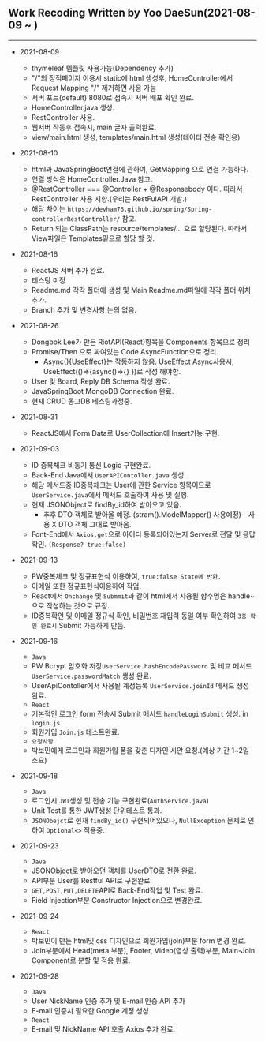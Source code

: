 ## Work Recoding Written by Yoo DaeSun(2021-08-09 ~ )
***
- 2021-08-09
    + thymeleaf 템플릿 사용가능(Dependency 추가)
    + "/"의 정적페이지 이용시 static에 html 생성후, HomeController에서 Request Mapping "/" 제거하면 사용 가능
    + 서버 포트(default) 8080로 접속시 서버 배포 확인 완료.
    + HomeController.java 생성.
    + RestController 사용.
    + 웹서버 작동후 접속시, main 글자 출력완료.
    + view/main.html 생성, templates/main.html 생성(데이터 전송 확인용) 

- 2021-08-10
    + html과 JavaSpringBoot연결에 관하여, GetMapping 으로 연결 가능하다.
    + 연결 방식은 HomeController.Java 참고.
    + @RestController === @Controller + @Responsebody 이다. 따라서 RestController 사용 지향.(우리는 RestFulAPI 개발.)
    + 해당 차이는 `https://devham76.github.io/spring/Spring-controllerRestController/` 참고.
    + Return 되는 ClassPath는 resource/templates/... 으로 할당된다. 따라서 View파일은 Templates밑으로 할당 할 것.

- 2021-08-16
    + ReactJS 서버 추가 완료.
    + 테스팅 미정
    + Readme.md 각각 폴더에 생성 및 Main Readme.md파일에 각각 폴더 위치 추가.
    + Branch 추가 및 변경사항 논의 없음.

- 2021-08-26
    + Dongbok Lee가 만든 RiotAPI(React)항목을 Components 항목으로 정리
    + Promise/Then 으로 짜여있는 Code AsyncFunction으로 정리.
        - Async(){UseEffect}는 작동하지 않음. UseEffect Async사용시, UseEffect(()=>{async()=>{} })로 작성 해야함.
    + User 및 Board, Reply DB Schema 작성 완료.
    + JavaSpringBoot MongoDB Connection 완료.
    + 현재 CRUD 몽고DB 테스팅과정중.


- 2021-08-31
    + ReactJS에서 Form Data로 UserCollection에 Insert기능 구현. 

- 2021-09-03 
    + ID 중복체크 비동기 통신 Logic 구현완료.
    + Back-End Java에서 `UserAPIContoller.java` 생성. 
    + 해당 메서드중 ID중복체크는 User에 관한 Service 항목이므로 `UserService.java`에서 메서드 호출하여 사용 및 실행.
    + 현재 JSONObject로 findBy_id하여 받아오고 있음.
        - 추후 DTO 객체로 받아올 예정. (stram().ModelMapper() 사용예정) - 사용 X DTO 객체 그대로 받아옴.
    + Font-End에서 `Axios.get`으로 아이디 등록되어있는지 Server로 전달 및 응답 확인. `(Response? true:false)`

- 2021-09-13
    + PW중복체크 및 정규표현식 이용하여, `true:false State에 반환.`
    + 이메일 또한 정규표현식이용하여 작업.
    +  React에서 `Onchange` 및  `Submmit`과 같이 html에서 사용될 함수명은 handle~으로 작성하는 것으로 규정.
    +  ID중복확인 및 이메일 정규식 확인, 비밀번호 재입력 동일 여부 확인하여 `3중 확인 완료시` Submit 가능하게 만듬. 

- 2021-09-16
    + `Java`
    + PW Bcrypt 암호화 저장`UserService.hashEncodePassword` 및 비교 메서드`UserService.passwordMatch` 생성 완료. 
    + UserApiContoller에서 사용될 계정등록 `UserService.joinId` 메서드 생성 완료.
    + `React`
    + 기본적인 로그인 form 전송시 Submit 메서드 `handleLoginSubmit` 생성. in `login.js`
    + 회원가입 `Join.js` 테스트완료.
    + `요청사항`
    + 박보민에게 로그인과 회원가입 폼을 갖춘 디자인 시안 요청.(예상 기간 1~2일 소요)
  
- 2021-09-18
    + `Java`
    + 로그인시 `JWT`생성 및 전송 기능 구현완료(`AuthService.java`)
    + Unit Test를 통한 JWT생성 단위테스트 통과.
    + `JSONObejct`로 현재 `findBy_id()` 구현되어있으나, `NullException` 문제로 인하여 `Optional<>` 적용중. 

- 2021-09-23
    + `Java`
    + JSONObject로 받아오던 객체를 UserDTO로 전환 완료.
    + API부분 User를 Restful API로 구현완료.
    + `GET,POST,PUT,DELETE`API로 Back-End작업 및 Test 완료.
    + Field Injection부분 Constructor Injection으로 변경완료.

- 2021-09-24
    + `React`
    + 박보민이 만든 html및 css 디자인으로 회원가입(join)부분 form 변경 완료.
    + Join부분에서 Head(meta 부분), Footer, Video(영상 출력)부분, Main-Join Component로 분할 및 적용 완료.

- 2021-09-28
    + `Java`
    + User NickName 인증 추가 및 E-mail 인증 API 추가
    + E-mail 인증시 필요한 Google 계정 생성
    + `React`
    + E-mail 및 NickName API 호출 Axios 추가 완료.
